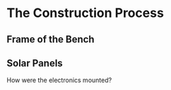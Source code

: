 # The Construction Process

## Frame of the Bench

## Solar Panels

How were the electronics mounted?
